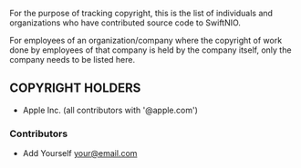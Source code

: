 For the purpose of tracking copyright, this is the list of individuals and
organizations who have contributed source code to SwiftNIO.

For employees of an organization/company where the copyright of work done
by employees of that company is held by the company itself, only the company
needs to be listed here.

## COPYRIGHT HOLDERS

- Apple Inc. (all contributors with '@apple.com')

### Contributors

- Add Yourself <your@email.com>